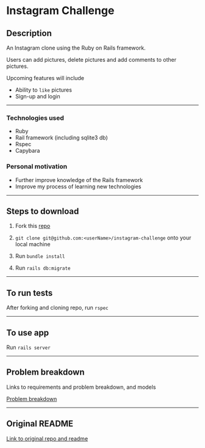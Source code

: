 Instagram Challenge
===================

## Description

An Instagram clone using the Ruby on Rails framework.

Users can add pictures, delete pictures and add comments to other pictures.

Upcoming features will include
- Ability to `like` pictures
- Sign-up and login

------

### Technologies used

- Ruby
- Rail framework (including sqlite3 db)
- Rspec
- Capybara


### Personal motivation

- Further improve knowledge of the Rails framework
- Improve my process of learning new technologies

------

## Steps to download

1. Fork this [repo](https://github.com/mattTea/instagram-challenge)

2. `git clone git@github.com:<userName>/instagram-challenge` onto your local machine

3. Run `bundle install`

4. Run `rails db:migrate`

------

## To run tests

After forking and cloning repo, run `rspec`

------

## To use app

Run `rails server` 

------

## Problem breakdown

Links to requirements and problem breakdown, and models

[Problem breakdown](https://github.com/mattTea/instagram-challenge/blob/master/docs/problem-breakdown.md)

------

## Original README

[Link to original repo and readme](https://github.com/makersacademy/instagram-challenge)
